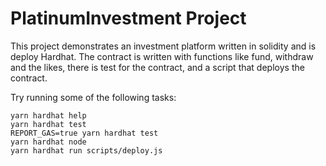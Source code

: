 # PlatinumInvestment Project

This project demonstrates an investment platform written in solidity and is deploy Hardhat. The contract is written with functions like fund, withdraw and the likes, there is test for the contract, and a script that deploys the contract.

Try running some of the following tasks:

```shell
yarn hardhat help
yarn hardhat test
REPORT_GAS=true yarn hardhat test
yarn hardhat node
yarn hardhat run scripts/deploy.js
```
